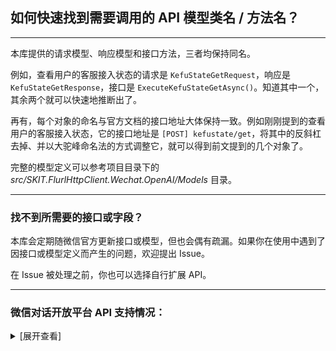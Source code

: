 ﻿## 如何快速找到需要调用的 API 模型类名 / 方法名？

---

本库提供的请求模型、响应模型和接口方法，三者均保持同名。

例如，查看用户的客服接入状态的请求是 `KefuStateGetRequest`，响应是 `KefuStateGetResponse`，接口是 `ExecuteKefuStateGetAsync()`。知道其中一个，其余两个就可以快速地推断出了。

再有，每个对象的命名与官方文档的接口地址大体保持一致。例如刚刚提到的查看用户的客服接入状态，它的接口地址是 `[POST] kefustate/get`，将其中的反斜杠去掉、并以大驼峰命名法的方式调整它，就可以得到前文提到的几个对象了。

完整的模型定义可以参考项目目录下的 _src/SKIT.FlurlHttpClient.Wechat.OpenAI/Models_ 目录。

---

### 找不到所需要的接口或字段？

本库会定期随微信官方更新接口或模型，但也会偶有疏漏。如果你在使用中遇到了因接口或模型定义而产生的问题，欢迎提出 Issue。

在 Issue 被处理之前，你也可以选择自行扩展 API。

---

### 微信对话开放平台 API 支持情况：

<details>

<summary>[展开查看]</summary>

|     |        微信 API         | 备注 |
| :-: | :---------------------: | :--: |
|  √  |      智能对话接口       |      |
|  √  |     第三方客服接入      |      |
|  √  |       机器人配置        |      |
|  √  | 公众号、小程序、H5 绑定 |      |

</details>
